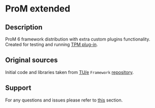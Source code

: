 # ProM extended

## Description

ProM 6 framework distribution with extra custom plugins functionality.
Created for testing and running
[TPM plug-in](https://github.com/kostmetallist/transitive-performance-miner).

## Original sources

Initial code and libraries taken from [TU/e](https://www.tue.nl/en/) `Framework`
[repository](https://svn.win.tue.nl/trac/prom/browser/Framework/trunk).

## Support

For any questions and issues please refer to
[this](https://github.com/kostmetallist/prom-extended/issues) section.
